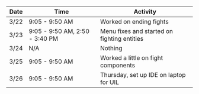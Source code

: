 Date|Time|Activity
----|----|--------
3/22|9:05 - 9:50 AM|Worked on ending fights
3/23|9:05 - 9:50 AM, 2:50 - 3:40 PM|Menu fixes and started on fighting entities
3/24|N/A|Nothing
3/25|9:05 - 9:50 AM|Worked a little on fight components
3/26|9:05 - 9:50 AM|Thursday, set up IDE on laptop for UIL

